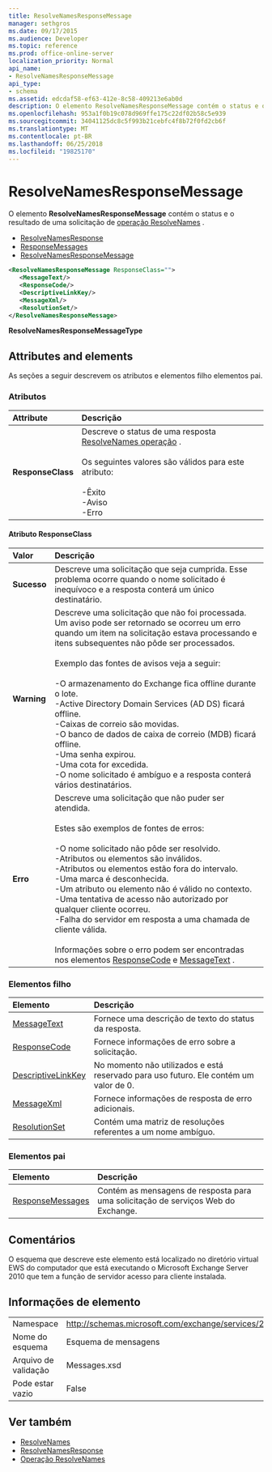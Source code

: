 ```yaml
---
title: ResolveNamesResponseMessage
manager: sethgros
ms.date: 09/17/2015
ms.audience: Developer
ms.topic: reference
ms.prod: office-online-server
localization_priority: Normal
api_name:
- ResolveNamesResponseMessage
api_type:
- schema
ms.assetid: edcdaf58-ef63-412e-8c58-409213e6ab0d
description: O elemento ResolveNamesResponseMessage contém o status e o resultado de uma solicitação de operação ResolveNames.
ms.openlocfilehash: 953a1f0b19c078d969ffe175c22df02b58c5e939
ms.sourcegitcommit: 34041125dc8c5f993b21cebfc4f8b72f0fd2cb6f
ms.translationtype: MT
ms.contentlocale: pt-BR
ms.lasthandoff: 06/25/2018
ms.locfileid: "19825170"
---
```

# <a name="resolvenamesresponsemessage"></a>ResolveNamesResponseMessage

O elemento **ResolveNamesResponseMessage** contém o status e o resultado de uma solicitação de [operação ResolveNames](resolvenames-operation.md) . 
  
- [ResolveNamesResponse](resolvenamesresponse.md) 
- [ResponseMessages](responsemessages.md)
- [ResolveNamesResponseMessage](resolvenamesresponsemessage.md)
  
```xml
<ResolveNamesResponseMessage ResponseClass="">
   <MessageText/>
   <ResponseCode/>
   <DescriptiveLinkKey/>
   <MessageXml/>
   <ResolutionSet/>
</ResolveNamesResponseMessage>
```

 **ResolveNamesResponseMessageType**
## <a name="attributes-and-elements"></a>Attributes and elements

As seções a seguir descrevem os atributos e elementos filho elementos pai.
  
### <a name="attributes"></a>Atributos

|**Attribute**|**Descrição**|
|:-----|:-----|
|**ResponseClass** <br/> | Descreve o status de uma resposta [ResolveNames operação](resolvenames-operation.md) . <br/><br/>Os seguintes valores são válidos para este atributo:  <br/><br/>-Êxito  <br/>-Aviso  <br/>-Erro  <br/> |
   
#### <a name="responseclass-attribute"></a>Atributo ResponseClass

|**Valor**|**Descrição**|
|:-----|:-----|
|**Sucesso** <br/> |Descreve uma solicitação que seja cumprida. Esse problema ocorre quando o nome solicitado é inequívoco e a resposta conterá um único destinatário.  <br/> |
|**Warning** <br/> | Descreve uma solicitação que não foi processada. Um aviso pode ser retornado se ocorreu um erro quando um item na solicitação estava processando e itens subsequentes não pôde ser processados. <br/><br/>Exemplo das fontes de avisos veja a seguir:  <br/><br/>-O armazenamento do Exchange fica offline durante o lote.  <br/>-Active Directory Domain Services (AD DS) ficará offline.  <br/>-Caixas de correio são movidas.  <br/>-O banco de dados de caixa de correio (MDB) ficará offline.  <br/>-Uma senha expirou.  <br/>-Uma cota for excedida.  <br/>-O nome solicitado é ambíguo e a resposta conterá vários destinatários.  <br/> |
|**Erro** <br/> | Descreve uma solicitação que não puder ser atendida. <br/><br/>Estes são exemplos de fontes de erros:  <br/><br/>-O nome solicitado não pôde ser resolvido.  <br/>-Atributos ou elementos são inválidos.  <br/>-Atributos ou elementos estão fora do intervalo.  <br/>-Uma marca é desconhecida.  <br/>-Um atributo ou elemento não é válido no contexto.  <br/>-Uma tentativa de acesso não autorizado por qualquer cliente ocorreu.  <br/>-Falha do servidor em resposta a uma chamada de cliente válida.  <br/>  <br/>Informações sobre o erro podem ser encontradas nos elementos [ResponseCode](responsecode.md) e [MessageText](messagetext.md) .  <br/> |
   
### <a name="child-elements"></a>Elementos filho

|**Elemento**|**Descrição**|
|:-----|:-----|
|[MessageText](messagetext.md) <br/> |Fornece uma descrição de texto do status da resposta.  <br/> |
|[ResponseCode](responsecode.md) <br/> |Fornece informações de erro sobre a solicitação.  <br/> |
|[DescriptiveLinkKey](descriptivelinkkey.md) <br/> |No momento não utilizados e está reservado para uso futuro. Ele contém um valor de 0.  <br/> |
|[MessageXml](messagexml.md) <br/> |Fornece informações de resposta de erro adicionais.  <br/> |
|[ResolutionSet](resolutionset.md) <br/> |Contém uma matriz de resoluções referentes a um nome ambíguo.  <br/> |
   
### <a name="parent-elements"></a>Elementos pai

|**Elemento**|**Descrição**|
|:-----|:-----|
|[ResponseMessages](responsemessages.md) <br/> |Contém as mensagens de resposta para uma solicitação de serviços Web do Exchange.  <br/> |
   
## <a name="remarks"></a>Comentários

O esquema que descreve este elemento está localizado no diretório virtual EWS do computador que está executando o Microsoft Exchange Server 2010 que tem a função de servidor acesso para cliente instalada.
  
## <a name="element-information"></a>Informações de elemento

|||
|:-----|:-----|
|Namespace  <br/> |http://schemas.microsoft.com/exchange/services/2006/messages  <br/> |
|Nome do esquema  <br/> |Esquema de mensagens  <br/> |
|Arquivo de validação  <br/> |Messages.xsd  <br/> |
|Pode estar vazio  <br/> |False  <br/> |
   
## <a name="see-also"></a>Ver também

- [ResolveNames](resolvenames.md)
- [ResolveNamesResponse](resolvenamesresponse.md)
- [Operação ResolveNames](resolvenames-operation.md)

